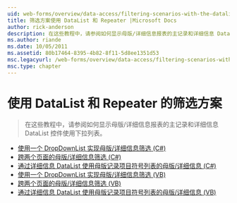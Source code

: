 ```yaml
---
uid: web-forms/overview/data-access/filtering-scenarios-with-the-datalist-and-repeater/index
title: 筛选方案使用 DataList 和 Repeater |Microsoft Docs
author: rick-anderson
description: 在这些教程中，请参阅如何显示母版/详细信息报表的主记录和详细信息 DataList 控件使用下拉列表。
ms.author: riande
ms.date: 10/05/2011
ms.assetid: 80b17464-8395-4b82-8f11-5d8ee1351d53
msc.legacyurl: /web-forms/overview/data-access/filtering-scenarios-with-the-datalist-and-repeater
msc.type: chapter
---
```

<a name="filtering-scenarios-with-the-datalist-and-repeater"></a>使用 DataList 和 Repeater 的筛选方案
====================
> 在这些教程中，请参阅如何显示母版/详细信息报表的主记录和详细信息 DataList 控件使用下拉列表。


- [使用一个 DropDownList 实现母版/详细信息筛选 (C#)](master-detail-filtering-with-a-dropdownlist-datalist-cs.md)
- [跨两个页面的母版/详细信息筛选 (C#)](master-detail-filtering-acess-two-pages-datalist-cs.md)
- [通过详细信息 DataList 使用母版记录项目符号列表的母版/详细信息 (C#)](master-detail-using-a-bulleted-list-of-master-records-with-a-details-datalist-cs.md)
- [使用一个 DropDownList 实现母版/详细信息筛选 (VB)](master-detail-filtering-with-a-dropdownlist-datalist-vb.md)
- [跨两个页面的母版/详细信息筛选 (VB)](master-detail-filtering-acess-two-pages-datalist-vb.md)
- [通过详细信息 DataList 使用母版记录项目符号列表的母版/详细信息 (VB)](master-detail-using-a-bulleted-list-of-master-records-with-a-details-datalist-vb.md)
